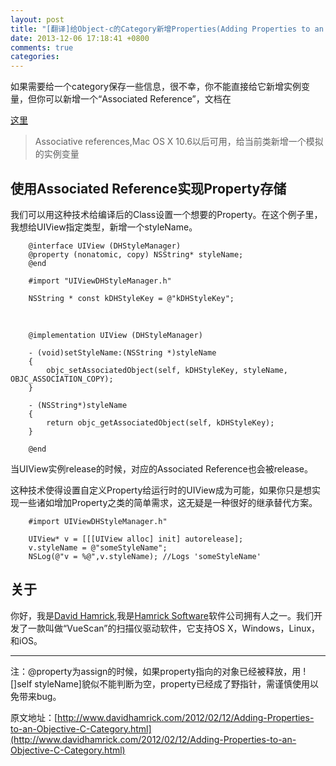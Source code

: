```yaml
---
layout: post
title: "[翻译]给Object-c的Category新增Properties(Adding Properties to an Objective-C Category)"
date: 2013-12-06 17:18:41 +0800
comments: true
categories: 
---
```



如果需要给一个category保存一些信息，很不幸，你不能直接给它新增实例变量，但你可以新增一个“Associated Reference”，文档在

[这里](https://developer.apple.com/library/ios/#DOCUMENTATION/Cocoa/Conceptual/ObjectiveC/Chapters/ocAssociativeReferences.html)

>Associative references,Mac OS X 10.6以后可用，给当前类新增一个模拟的实例变量

## 使用Associated Reference实现Property存储
我们可以用这种技术给编译后的Class设置一个想要的Property。在这个例子里，我想给UIView指定类型，新增一个styleName。
        
        @interface UIView (DHStyleManager)
		@property (nonatomic, copy) NSString* styleName;
		@end

		#import "UIViewDHStyleManager.h"
 
		NSString * const kDHStyleKey = @"kDHStyleKey";
 
 <br>
 
		@implementation UIView (DHStyleManager)
 
		- (void)setStyleName:(NSString *)styleName
		{
			objc_setAssociatedObject(self, kDHStyleKey, styleName, OBJC_ASSOCIATION_COPY);
		}
 
		- (NSString*)styleName
		{
			return objc_getAssociatedObject(self, kDHStyleKey);
		}
 
		@end

当UIView实例release的时候，对应的Associated Reference也会被release。

这种技术使得设置自定义Property给运行时的UIView成为可能，如果你只是想实现一些诸如增加Property之类的简单需求，这无疑是一种很好的继承替代方案。

		#import UIViewDHStyleManager.h"
 
		UIView* v = [[[UIView alloc] init] autorelease];
		v.styleName = @"someStyleName";
		NSLog(@"v = %@",v.styleName); //Logs 'someStyleName'
		
## 关于

你好，我是[David Hamrick](http://www.twitter.com/davidhamrick),我是[Hamrick Software](http://www.hamrick.com/)软件公司拥有人之一。我们开发了一款叫做“VueScan”的扫描仪驱动软件，它支持OS X，Windows，Linux，和iOS。

---------

注：@property为assign的时候，如果property指向的对象已经被释放，用 ![]self styleName]貌似不能判断为空，property已经成了野指针，需谨慎使用以免带来bug。

原文地址：[http://www.davidhamrick.com/2012/02/12/Adding-Properties-to-an-Objective-C-Category.html](http://www.davidhamrick.com/2012/02/12/Adding-Properties-to-an-Objective-C-Category.html)